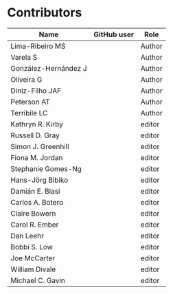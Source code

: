 # Contributors

Name                           | GitHub user | Role
---                            | ---         | ---
Lima-Ribeiro MS |  | Author
Varela S |  | Author
González-Hernández J |  | Author
Oliveira G |  | Author
Diniz-Filho JAF |  | Author
Peterson AT |  | Author
Terribile LC |  | Author
Kathryn R. Kirby | | editor
Russell D. Gray | | editor
Simon J. Greenhill | | editor
Fiona M. Jordan | | editor
Stephanie Gomes-Ng | | editor
Hans-Jörg Bibiko | | editor
Damián E. Blasi | | editor
Carlos A. Botero | | editor
Claire Bowern | | editor
Carol R. Ember | | editor
Dan Leehr | | editor
Bobbi S. Low | | editor
Joe McCarter | | editor
William Divale | | editor
Michael C. Gavin | | editor
